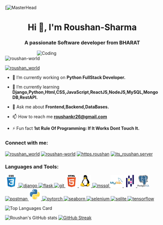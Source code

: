 [![MasterHead](https://blog.nexllence.com/hubfs/5-benefits-of-chatbot-for-itsm-and-esm.gif)

<h1 align="center">Hi 👋, I'm Roushan-Sharma</h1>
<h3 align="center">A passionate Software developer from BHARAT</h3>
<img align="right" alt="Coding" width="400" src="https://miro.medium.com/v2/resize:fit:1024/0*Za8H9d3CCWPRSJkl.gif"

<p align="left"> <img src="https://komarev.com/ghpvc/?username=roushan-world&label=Profile%20views&color=0e75b6&style=flat" alt="roushan-world" /></p>

<p align="left"> <a href="https://x.com/coder_Roushan" target="blank"><img src="https://img.shields.io/twitter/follow/roushan_world?logo=twitter&style=for-the-badge" alt="roushan_world" /></a> </p>

- 🔭 I’m currently working on **Python FullStack Developer.**

- 🌱 I’m currently learning **Django,Python,Html,CSS,JavaScript,ReactJS,NodeJS,MySQL,MongoDB,RestAPI.**

- 💬 Ask me about **Frontend,Backend,DataBases.**

- 📫 How to reach me **roushankr26@gmail.com**

- ⚡ Fun fact **1st Rule Of Programming: If It Works Dont Touch It.**

<h3 align="left">Connect with me:</h3>
<p align="left">
<a href="https://twitter.com/roushan_world" target="blank"><img align="center" src="https://raw.githubusercontent.com/rahuldkjain/github-profile-readme-generator/master/src/images/icons/Social/twitter.svg" alt="roushan_world" height="30" width="40" ></a>
<a href="https://linkedin.com/in/roushan-world" target="blank"><img align="center" src="https://raw.githubusercontent.com/rahuldkjain/github-profile-readme-generator/master/src/images/icons/Social/linked-in-alt.svg" alt="roushan-world" height="30" width="40" /></a>
<a href="https://fb.com/https.roushan" target="blank"><img align="center" src="https://raw.githubusercontent.com/rahuldkjain/github-profile-readme-generator/master/src/images/icons/Social/facebook.svg" alt="https.roushan" height="30" width="40" /></a>
<a href="https://instagram.com/roushan.com_official" target="blank"><img align="center" src="https://raw.githubusercontent.com/rahuldkjain/github-profile-readme-generator/master/src/images/icons/Social/instagram.svg" alt="its_roushan.server" height="30" width="40" /></a>
</p>

<h3 align="left">Languages and Tools:</h3>
<p align="left"> <a href="https://www.w3schools.com/css/" target="_blank" rel="noreferrer"> <img src="https://raw.githubusercontent.com/devicons/devicon/master/icons/css3/css3-original-wordmark.svg" alt="css3" width="40" height="40"/> </a> <a href="https://www.djangoproject.com/" target="_blank" rel="noreferrer"> <img src="https://cdn.worldvectorlogo.com/logos/django.svg" alt="django" width="40" height="40"/> </a> <a href="https://flask.palletsprojects.com/" target="_blank" rel="noreferrer"> <img src="https://www.vectorlogo.zone/logos/pocoo_flask/pocoo_flask-icon.svg" alt="flask" width="40" height="40"/> </a> <a href="https://git-scm.com/" target="_blank" rel="noreferrer"> <img src="https://www.vectorlogo.zone/logos/git-scm/git-scm-icon.svg" alt="git" width="40" height="40"/> </a> <a href="https://www.w3.org/html/" target="_blank" rel="noreferrer"> <img src="https://raw.githubusercontent.com/devicons/devicon/master/icons/html5/html5-original-wordmark.svg" alt="html5" width="40" height="40"/> </a> <a href="https://www.linux.org/" target="_blank" rel="noreferrer"> <img src="https://raw.githubusercontent.com/devicons/devicon/master/icons/linux/linux-original.svg" alt="linux" width="40" height="40"/> </a> <a href="https://www.microsoft.com/en-us/sql-server" target="_blank" rel="noreferrer"> <img src="https://www.svgrepo.com/show/303229/microsoft-sql-server-logo.svg" alt="mssql" width="40" height="40"/> </a> <a href="https://www.mysql.com/" target="_blank" rel="noreferrer"> <img src="https://raw.githubusercontent.com/devicons/devicon/master/icons/mysql/mysql-original-wordmark.svg" alt="mysql" width="40" height="40"/> </a> <a href="https://pandas.pydata.org/" target="_blank" rel="noreferrer"> <img src="https://raw.githubusercontent.com/devicons/devicon/2ae2a900d2f041da66e950e4d48052658d850630/icons/pandas/pandas-original.svg" alt="pandas" width="40" height="40"/> </a> <a href="https://www.postgresql.org" target="_blank" rel="noreferrer"> <img src="https://raw.githubusercontent.com/devicons/devicon/master/icons/postgresql/postgresql-original-wordmark.svg" alt="postgresql" width="40" height="40"/> </a> <a href="https://postman.com" target="_blank" rel="noreferrer"> <img src="https://www.vectorlogo.zone/logos/getpostman/getpostman-icon.svg" alt="postman" width="40" height="40"/> </a> <a href="https://www.python.org" target="_blank" rel="noreferrer"> <img src="https://raw.githubusercontent.com/devicons/devicon/master/icons/python/python-original.svg" alt="python" width="40" height="40"/> </a> <a href="https://pytorch.org/" target="_blank" rel="noreferrer"> <img src="https://www.vectorlogo.zone/logos/pytorch/pytorch-icon.svg" alt="pytorch" width="40" height="40"/> </a> <a href="https://seaborn.pydata.org/" target="_blank" rel="noreferrer"> <img src="https://seaborn.pydata.org/_images/logo-mark-lightbg.svg" alt="seaborn" width="40" height="40"/> </a> <a href="https://www.selenium.dev" target="_blank" rel="noreferrer"> <img src="https://raw.githubusercontent.com/detain/svg-logos/780f25886640cef088af994181646db2f6b1a3f8/svg/selenium-logo.svg" alt="selenium" width="40" height="40"/> </a> <a href="https://www.sqlite.org/" target="_blank" rel="noreferrer"> <img src="https://www.vectorlogo.zone/logos/sqlite/sqlite-icon.svg" alt="sqlite" width="40" height="40"/> </a> <a href="https://www.tensorflow.org" target="_blank" rel="noreferrer"> <img src="https://www.vectorlogo.zone/logos/tensorflow/tensorflow-icon.svg" alt="tensorflow" width="40" height="40"/> </a> </p>


![Top Languages Card](https://github-readme-stats.vercel.app/api/top-langs/?username=Roushan-World&layout=compact)

![Roushan's GitHub stats](https://github-readme-stats.vercel.app/api?username=Roushan-World)
[![GitHub Streak](https://streak-stats.demolab.com/?user=Roushan-World&currStreakNum=2FD3EB&fire=pink&sideLabels=F00&date_format=[Y.]n.j)](https://git.io/streak-stats)
